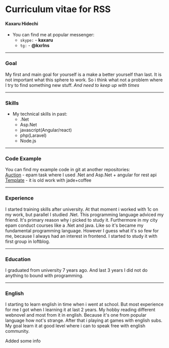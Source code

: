 # Curriculum vitae for RSS 

#### Kaxaru Hidechi

+ You can find me at popular messenger:
  + `skype:`  - **kaxaru**
  + `tg:` - **@kxrIns**
***
### Goal
My first and main goal for yourself is a make a better yourself than last. It is not important what this sphere to work. So i think what not a problem where I try to find something new stuff. 
*And need to keep up with times*

***
### Skills
* My technical skills in past:
  +	.Net
  +	Asp.Net
  +	javascript(Angular/react)
  +	php(Laravel)
  +	Node.js

***
### Code Example
You can find my example code in git at another repositories:   
[Auction](https://github.com/kaxaru/Auction-Asp.Net-Wcf-Wpf-WebApi2-Angular) - epam task  where I used .Net and Asp.Net + angular for rest api  
[Template](https://github.com/kaxaru/template) - it is old work with jade+coffee
***
### Experience
I started training skills after university. At that moment i worked with 1c on my work, but parallel I studied .Net. This programming language  adviced my friend. It's primary reason why i picked to study it. Furthermore in my city epam conduct courses like a .Net and java. Like so it's became my fundamental programming language. However I guess what it's so few for me, because I always had an interest in frontend. I started to study it with first group in loftblog.
***
### Education
I graduated from university 7 years ago. And last 3 years I did not do anything to bound with programming. 
***
### English

I starting to learn english in time when i went at school. But most experience for me I got when I learning it at last  2 years. My hobby reading different webnovel and most from it in english. Because it's one from popular language how not's strange. After that i playing at games with english subs. My goal learn it at good level where i can to speak free with english community.

Added some info